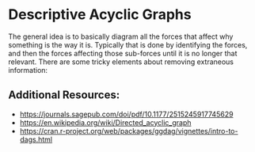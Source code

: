 # Descriptive Acyclic Graphs
The general idea is to basically diagram all the forces that affect why something is the way it is.
Typically that is done by identifying the forces, and then the forces affecting those sub-forces until it is no longer that relevant.
There are some tricky elements about removing extraneous information:

## Additional Resources:
+ https://journals.sagepub.com/doi/pdf/10.1177/2515245917745629
+ https://en.wikipedia.org/wiki/Directed_acyclic_graph
+ https://cran.r-project.org/web/packages/ggdag/vignettes/intro-to-dags.html
